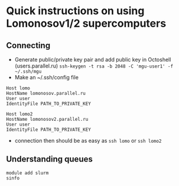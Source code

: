 # Quick instructions on using Lomonosov1/2 supercomputers
## Connecting
- Generate public/private key pair and add public key in Octoshell (users.parallel.ru)
`ssh-keygen -t rsa -b 2048 -C 'mgu-user1' -f ~/.ssh/mgu`
- Make an ~/.ssh/config file
```
Host lomo
HostName lomonosov.parallel.ru
User user
IdentityFile PATH_TO_PRIVATE_KEY

Host lomo2
HostName lomonosov2.parallel.ru
User user
IdentityFile PATH_TO_PRIVATE_KEY
```
- connection then should be as easy as ```ssh lomo``` or ```ssh lomo2```


## Understanding queues
```
module add slurm
sinfo
```
